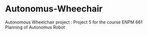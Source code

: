 # Autonomus-Wheechair
Autonomous Wheelchair project : Project 5 for the course ENPM 661 Planning of Autonomus Robot
